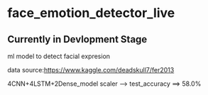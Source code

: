 # face_emotion_detector_live

## Currently in Devlopment Stage

ml model to detect facial expresion

data source:https://www.kaggle.com/deadskull7/fer2013

4CNN+4LSTM+2Dense_model scaler --> test_accuracy ==> 58.0%

